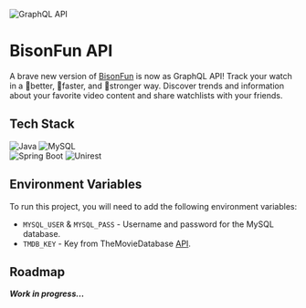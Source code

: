 ![GraphQL API](https://img.shields.io/badge/API-purple?style=for-the-badge&logo=graphql)
# BisonFun API

A brave new version of [BisonFun](https://bisonfun.click) is now as GraphQL API! Track your watch in a 🏅better, 💨faster, and 💪stronger way. Discover trends and information about your favorite video content and share watchlists with your friends.

## Tech Stack

![Java](https://img.shields.io/badge/Java%2021-black?style=for-the-badge&logo=openjdk)
![MySQL](https://img.shields.io/badge/MySQL%208.0-white?style=for-the-badge&logo=mysql)  
![Spring Boot](https://img.shields.io/badge/Spring%20Boot%203-white?style=for-the-badge&logo=springboot)
![Unirest](https://img.shields.io/badge/Unirest-navy?style=for-the-badge&logo=kong)

## Environment Variables

To run this project, you will need to add the following environment variables:

- `MYSQL_USER` & `MYSQL_PASS` - Username and password for the MySQL database.
- `TMDB_KEY` - Key from TheMovieDatabase [API](https://www.themoviedb.org/settings/api).

## Roadmap

***Work in progress...***
